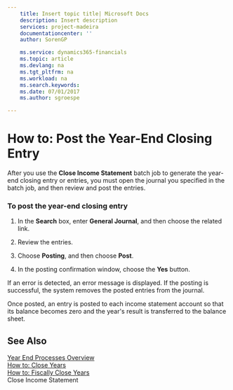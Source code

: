 ```yaml
---
    title: Insert topic title| Microsoft Docs
    description: Insert description
    services: project-madeira
    documentationcenter: ''
    author: SorenGP

    ms.service: dynamics365-financials
    ms.topic: article
    ms.devlang: na
    ms.tgt_pltfrm: na
    ms.workload: na
    ms.search.keywords:
    ms.date: 07/01/2017
    ms.author: sgroespe

---
```

# How to: Post the Year-End Closing Entry
After you use the **Close Income Statement** batch job to generate the year-end closing entry or entries, you must open the journal you specified in the batch job, and then review and post the entries.  
  
### To post the year-end closing entry  
  
1.  In the **Search** box, enter **General Journal**, and then choose the related link.  
  
2.  Review the entries.  
  
3.  Choose **Posting**, and then choose **Post**.  
  
4.  In the posting confirmation window, choose the **Yes** button.  
  
 If an error is detected, an error message is displayed. If the posting is successful, the system removes the posted entries from the journal.  
  
 Once posted, an entry is posted to each income statement account so that its balance becomes zero and the year's result is transferred to the balance sheet.  
  
## See Also  
 [Year End Processes Overview](year-end-processes-overview.md)   
 [How to: Close Years](how-to-close-years.md)   
 [How to: Fiscally Close Years](how-to-fiscally-close-years.md)   
 Close Income Statement